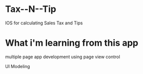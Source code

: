 # Tax--N--Tip
IOS for calculating Sales Tax and Tips

What i'm learning from this app
================================

multiple page app development using page view control

UI Modeling
